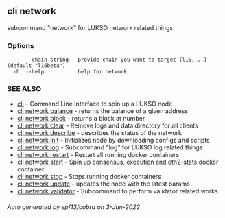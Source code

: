 ## cli network

subcommand "network" for LUKSO network related things

### Options

```
      --chain string   provide chain you want to target [l16,...] (default "l16beta")
  -h, --help           help for network
```

### SEE ALSO

* [cli](cli.md)	 - Command Line Interface to spin up a LUKSO node
* [cli network balance](cli_network_balance.md)	 - returns the balance of a given address
* [cli network block](cli_network_block.md)	 - returns a block at number
* [cli network clear](cli_network_clear.md)	 - Remove logs and data directory for all clients
* [cli network describe](cli_network_describe.md)	 - describes the status of the network
* [cli network init](cli_network_init.md)	 - Initializes node by downloading configs and scripts
* [cli network log](cli_network_log.md)	 - Subcommand "log" for LUKSO log related things
* [cli network restart](cli_network_restart.md)	 - Restart all running docker containers
* [cli network start](cli_network_start.md)	 - Spin up consensus, execution and eth2-stats docker container
* [cli network stop](cli_network_stop.md)	 - Stops running docker containers
* [cli network update](cli_network_update.md)	 - updates the node with the latest params
* [cli network validator](cli_network_validator.md)	 - Subcommand to perform validator related works

###### Auto generated by spf13/cobra on 3-Jun-2022
